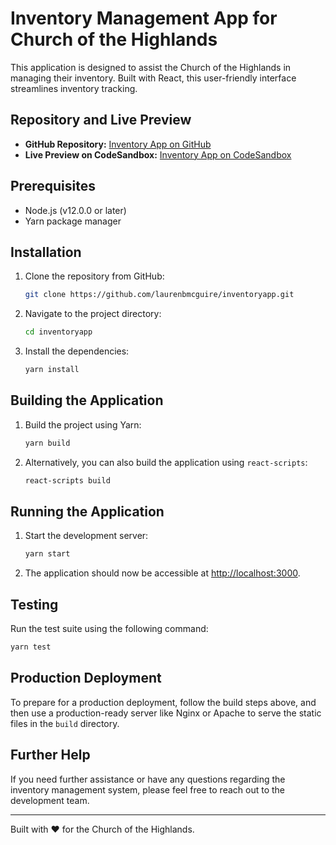 # Inventory Management App for Church of the Highlands

This application is designed to assist the Church of the Highlands in managing their inventory. Built with React, this user-friendly interface streamlines inventory tracking.

## Repository and Live Preview

- **GitHub Repository:** [Inventory App on GitHub](https://github.com/laurenbmcguire/inventoryapp)
- **Live Preview on CodeSandbox:** [Inventory App on CodeSandbox](https://codesandbox.io/p/github/laurenbmcguire/inventoryapp)

## Prerequisites

- Node.js (v12.0.0 or later)
- Yarn package manager

## Installation

1. Clone the repository from GitHub:
   ```bash
   git clone https://github.com/laurenbmcguire/inventoryapp.git
   ```

2. Navigate to the project directory:
   ```bash
   cd inventoryapp
   ```

3. Install the dependencies:
   ```bash
   yarn install
   ```

## Building the Application

1. Build the project using Yarn:
   ```bash
   yarn build
   ```

2. Alternatively, you can also build the application using `react-scripts`:
   ```bash
   react-scripts build
   ```

## Running the Application

1. Start the development server:
   ```bash
   yarn start
   ```

2. The application should now be accessible at [http://localhost:3000](http://localhost:3000).

## Testing

Run the test suite using the following command:
```bash
yarn test
```

## Production Deployment

To prepare for a production deployment, follow the build steps above, and then use a production-ready server like Nginx or Apache to serve the static files in the `build` directory.

## Further Help

If you need further assistance or have any questions regarding the inventory management system, please feel free to reach out to the development team.

---

Built with ❤️ for the Church of the Highlands.
